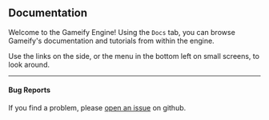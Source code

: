 ## Documentation

Welcome to the Gameify Engine! Using the `Docs` tab, you can browse Gameify's
documentation and tutorials from within the engine.

Use the links on the side, or the menu in the bottom left on small screens, to look around.

---

#### Bug Reports

If you find a problem, please [open an issue](https://github.com/jkrei0/gameify/issues) on github.
